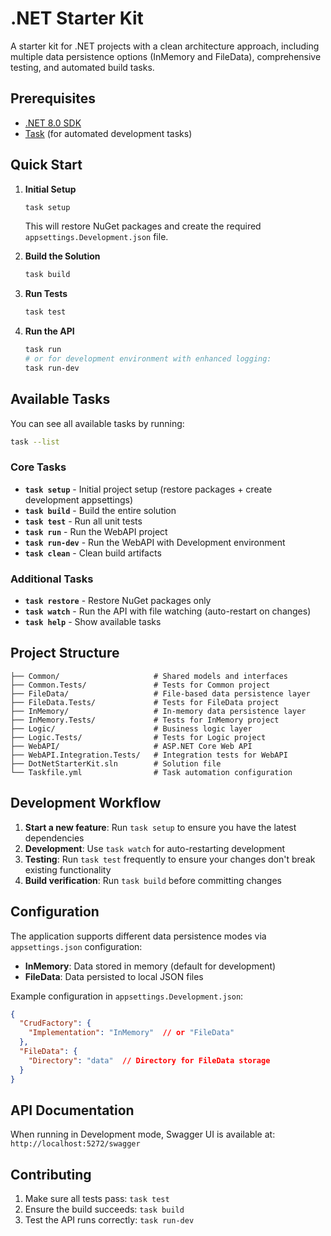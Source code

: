 # .NET Starter Kit

A starter kit for .NET projects with a clean architecture approach, including multiple data persistence options (InMemory and FileData), comprehensive testing, and automated build tasks.

## Prerequisites

- [.NET 8.0 SDK](https://dotnet.microsoft.com/download)
- [Task](https://taskfile.dev/installation/) (for automated development tasks)

## Quick Start

1. **Initial Setup**
   ```bash
   task setup
   ```
   This will restore NuGet packages and create the required `appsettings.Development.json` file.

2. **Build the Solution**
   ```bash
   task build
   ```

3. **Run Tests**
   ```bash
   task test
   ```

4. **Run the API**
   ```bash
   task run
   # or for development environment with enhanced logging:
   task run-dev
   ```

## Available Tasks

You can see all available tasks by running:
```bash
task --list
```

### Core Tasks

- **`task setup`** - Initial project setup (restore packages + create development appsettings)
- **`task build`** - Build the entire solution
- **`task test`** - Run all unit tests
- **`task run`** - Run the WebAPI project
- **`task run-dev`** - Run the WebAPI with Development environment
- **`task clean`** - Clean build artifacts

### Additional Tasks

- **`task restore`** - Restore NuGet packages only
- **`task watch`** - Run the API with file watching (auto-restart on changes)
- **`task help`** - Show available tasks

## Project Structure

```
├── Common/                     # Shared models and interfaces
├── Common.Tests/               # Tests for Common project
├── FileData/                   # File-based data persistence layer
├── FileData.Tests/             # Tests for FileData project
├── InMemory/                   # In-memory data persistence layer
├── InMemory.Tests/             # Tests for InMemory project
├── Logic/                      # Business logic layer
├── Logic.Tests/                # Tests for Logic project
├── WebAPI/                     # ASP.NET Core Web API
├── WebAPI.Integration.Tests/   # Integration tests for WebAPI
├── DotNetStarterKit.sln        # Solution file
└── Taskfile.yml                # Task automation configuration
```

## Development Workflow

1. **Start a new feature**: Run `task setup` to ensure you have the latest dependencies
2. **Development**: Use `task watch` for auto-restarting development
3. **Testing**: Run `task test` frequently to ensure your changes don't break existing functionality
4. **Build verification**: Run `task build` before committing changes

## Configuration

The application supports different data persistence modes via `appsettings.json` configuration:

- **InMemory**: Data stored in memory (default for development)
- **FileData**: Data persisted to local JSON files

Example configuration in `appsettings.Development.json`:
```json
{
  "CrudFactory": {
    "Implementation": "InMemory"  // or "FileData"
  },
  "FileData": {
    "Directory": "data"  // Directory for FileData storage
  }
}
```

## API Documentation

When running in Development mode, Swagger UI is available at: `http://localhost:5272/swagger`

## Contributing

1. Make sure all tests pass: `task test`
2. Ensure the build succeeds: `task build`
3. Test the API runs correctly: `task run-dev`